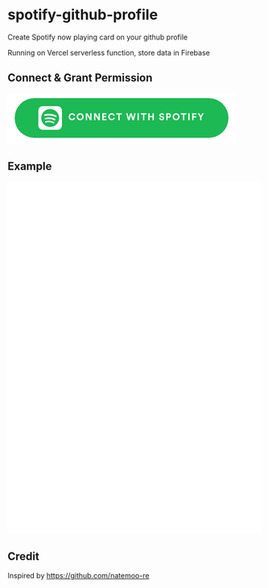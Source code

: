 # spotify-github-profile

Create Spotify now playing card on your github profile

Running on Vercel serverless function, store data in Firebase

## Connect & Grant Permission

[<img src="/img/btn-spotify.png">](https://spotify-github-profile.vercel.app/api/login)

## Example

![spotify-github-profile](/img/example.svg)

## Credit

Inspired by https://github.com/natemoo-re
